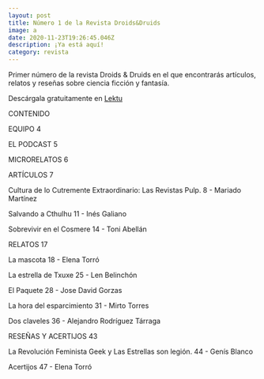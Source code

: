 ```yaml
---
layout: post
title: Número 1 de la Revista Droids&Druids
image: a
date: 2020-11-23T19:26:45.046Z
description: ¡Ya está aquí!
category: revista
---
```

Primer número de la revista Droids & Druids en el que encontrarás artículos, relatos y reseñas sobre ciencia ficción y fantasía.

Descárgala gratuitamente en [Lektu](https://lektu.com/l/droidsdruids/droids-and-druids-num-1-nov-2020/15220)

CONTENIDO

EQUIPO 4

EL PODCAST 5

MICRORELATOS 6

ARTÍCULOS 7

Cultura de lo Cutremente Extraordinario: Las Revistas Pulp. 8 - Mariado Martínez

Salvando a Cthulhu 11 - Inés Galiano

Sobrevivir en el Cosmere 14 - Toni Abellán

RELATOS 17

La mascota 18 - Elena Torró

La estrella de Txuxe 25 - Len Belinchón

El Paquete 28 - Jose David Gorzas

La hora del esparcimiento 31 - Mirto Torres

Dos claveles 36 - Alejandro Rodríguez Tárraga

RESEÑAS Y ACERTIJOS 43

La Revolución Feminista Geek y Las Estrellas son legión. 44 - Genís Blanco

Acertijos 47 - Elena Torró